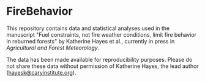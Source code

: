 # FireBehavior

This repository contains data and statistical analyses used in the manuscript "Fuel constraints, not fire weather conditions, limit fire behavior in reburned forests" by Katherine Hayes et al., currently in press in _Agricultural and Forest Meteorology_. 

The data has been made available for reproducibility purposes. Please do not share these data without permission of Katherine Hayes, the lead author (hayesk@caryinstitute.org).
